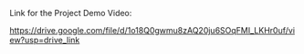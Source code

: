 Link for the Project Demo Video:

https://drive.google.com/file/d/1o18Q0gwmu8zAQ20ju6SOqFMI_LKHr0uf/view?usp=drive_link
